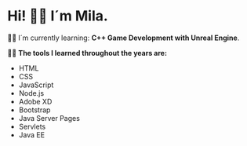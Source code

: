 # **Hi! 👋🏼 I´m Mila.**

💪🏼 I´m currently learning: **C++ Game Development with Unreal Engine**.

👩‍💻 **The tools I learned throughout the years are:**

- HTML
- CSS
- JavaScript
- Node.js
- Adobe XD
- Bootstrap
- Java Server Pages
- Servlets
- Java EE

